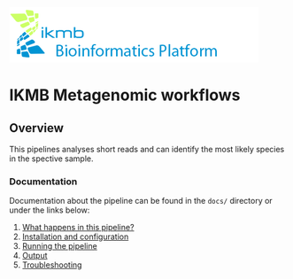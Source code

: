 ![](images/ikmb_bfx_logo.png)

# IKMB Metagenomic workflows

## Overview

This pipelines analyses short reads and can identify the most likely species in the spective sample. 

### Documentation 

Documentation about the pipeline can be found in the `docs/` directory or under the links below:

1. [What happens in this pipeline?](docs/pipeline.md)
2. [Installation and configuration](docs/installation.md)
3. [Running the pipeline](docs/usage.md)
4. [Output](docs/output.md)
5. [Troubleshooting](docs/troubleshooting.md)
